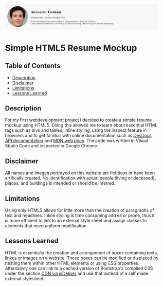 ![banner](Images/header_preview.png)
# Simple HTML5 Resume Mockup

## Table of Contents
- [Description](#description)
- [Disclaimer](#disclaimer)
- [Limitations](#limitations)
- [Lessons Learned](#lessions-learned)

## Description
For my first webdevelopment project I decided to create a simple resume mockup using HTML5.
Doing this allowed me to learn about essential HTML tags such as divs and tables, inline styling, using the inspect feature in browsers and to get familiar with online documentation such as [DevDocs API documentation](https://devdocs.io/) and [MDN web docs](https://developer.mozilla.org/en-US/docs/Web/HTML).
The code was written in Visual Studio Code and inspected in Google Chrome.

## Disclaimer
All names and images portrayed on this website are fictitious or have been artifically created. No identification with actual people (living or deceased), places, and buildings is intended or should be inferred.

## Limitations
Using only HTML5 allows for little more than the creation of paragraphs of text and headlines. Inline styling is time consuming and error prone, thus it is more efficient to link to an external style sheet and assign classes to elements that need uniform modification.

## Lessons Learned 
HTML is essentially the creation and arrangement of boxes containing texts, linkes or images on a website. Those boxes can be modified or displaced by nesting them within other HTML elements or using CSS properties.
Alternativly one can link to a cached version of Bootstrap's compiled CSS under the section [CDN via jsDeliver](https://getbootstrap.com/docs/5.2/getting-started/download/) and use that instead of a self made external stylesheet.
